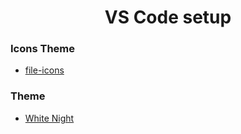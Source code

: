 <h1 align="center">VS Code setup</h1>

### Icons Theme
- [file-icons](https://marketplace.visualstudio.com/items?itemName=file-icons.file-icons)

### Theme
- [White Night](https://marketplace.visualstudio.com/items?itemName=arthurwhite.white)
